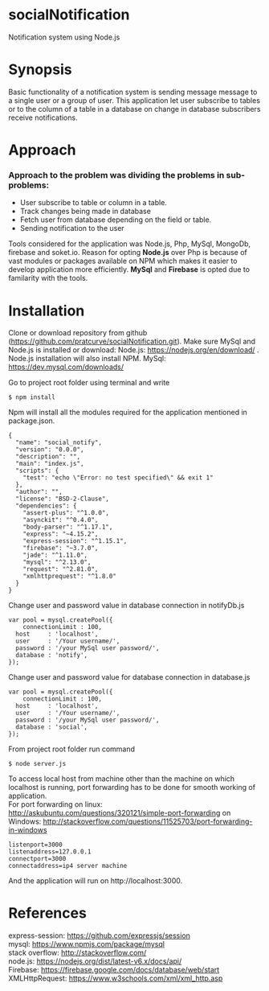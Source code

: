 # socialNotification
Notification system using Node.js

# Synopsis
Basic functionality of a notification system is sending message message to a single user or a group of user. This application
let user subscribe to tables or to the column of a table in a database on change in database subscribers receive notifications.

# Approach
### Approach to the problem was dividing the problems in sub-problems:
- User subscribe to table or column in a table.
- Track changes being made in database
- Fetch user from database depending on the field or table.
- Sending notification to the user

Tools considered for the application was Node.js, Php, MySql, MongoDb, firebase and soket.io. Reason for opting **Node.js** over Php
is because of vast modules or packages available on NPM which makes it easier to develop application more efficiently. **MySql** and 
**Firebase** is opted due to familarity with the tools.

# Installation
Clone or download repository from github (https://github.com/pratcurve/socialNotification.git). Make sure MySql and Node.js is
installed or download:
Node.js: https://nodejs.org/en/download/ . Node.js installation will also install NPM.
MySql: https://dev.mysql.com/downloads/

Go to project root folder using terminal and write
```
$ npm install
```
Npm will install all the modules required for the application mentioned in package.json.

```
{
  "name": "social_notify",
  "version": "0.0.0",
  "description": "",
  "main": "index.js",
  "scripts": {
    "test": "echo \"Error: no test specified\" && exit 1"
  },
  "author": "",
  "license": "BSD-2-Clause",
  "dependencies": {
    "assert-plus": "^1.0.0",
    "asynckit": "^0.4.0",
    "body-parser": "^1.17.1",
    "express": "~4.15.2",
    "express-session": "^1.15.1",
    "firebase": "~3.7.0",
    "jade": "^1.11.0",
    "mysql": "^2.13.0",
    "request": "^2.81.0",
    "xmlhttprequest": "^1.8.0"
  }
}
```
Change user and password value in database connection in notifyDb.js
```
var pool = mysql.createPool({
	connectionLimit : 100,
  host     : 'localhost',
  user     : '/Your username/',
  password : '/your MySql user password/',
  database : 'notify',
});
```
Change user and password value for database connection in database.js
```
var pool = mysql.createPool({
	connectionLimit : 100,
  host     : 'localhost',
  user     : '/Your username/',
  password : '/your MySql user password/',
  database : 'social',
});
```
From project root folder run command
```
$ node server.js
```
To access local host from machine other than the machine on which localhost is running, port forwarding has to be done for smooth working of application.<br>
For port forwarding on linux: http://askubuntu.com/questions/320121/simple-port-forwarding
on Windows: http://stackoverflow.com/questions/11525703/port-forwarding-in-windows
```
listenport=3000
listenaddress=127.0.0.1
connectport=3000
connectaddress=ip4 server machine
```

And the application will run on http://localhost:3000. <br>
# References
express-session: https://github.com/expressjs/session<br>
mysql: https://www.npmjs.com/package/mysql<br>
stack overflow: http://stackoverflow.com/<br>
node.js: https://nodejs.org/dist/latest-v6.x/docs/api/<br>
Firebase: https://firebase.google.com/docs/database/web/start<br>
XMLHttpRequest: https://www.w3schools.com/xml/xml_http.asp<br>

